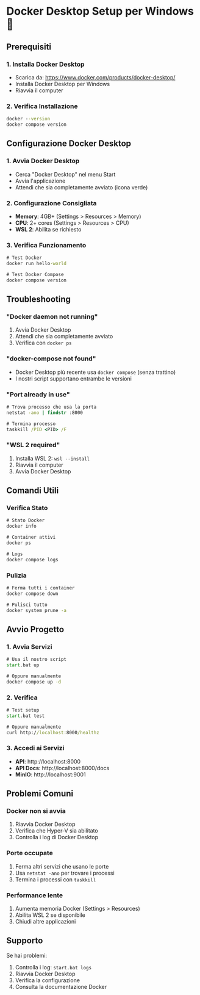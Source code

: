 # Docker Desktop Setup per Windows 🐳

## Prerequisiti

### 1. Installa Docker Desktop
- Scarica da: https://www.docker.com/products/docker-desktop/
- Installa Docker Desktop per Windows
- Riavvia il computer

### 2. Verifica Installazione
```cmd
docker --version
docker compose version
```

## Configurazione Docker Desktop

### 1. Avvia Docker Desktop
- Cerca "Docker Desktop" nel menu Start
- Avvia l'applicazione
- Attendi che sia completamente avviato (icona verde)

### 2. Configurazione Consigliata
- **Memory**: 4GB+ (Settings > Resources > Memory)
- **CPU**: 2+ cores (Settings > Resources > CPU)
- **WSL 2**: Abilita se richiesto

### 3. Verifica Funzionamento
```cmd
# Test Docker
docker run hello-world

# Test Docker Compose
docker compose version
```

## Troubleshooting

### "Docker daemon not running"
1. Avvia Docker Desktop
2. Attendi che sia completamente avviato
3. Verifica con `docker ps`

### "docker-compose not found"
- Docker Desktop più recente usa `docker compose` (senza trattino)
- I nostri script supportano entrambe le versioni

### "Port already in use"
```cmd
# Trova processo che usa la porta
netstat -ano | findstr :8000

# Termina processo
taskkill /PID <PID> /F
```

### "WSL 2 required"
1. Installa WSL 2: `wsl --install`
2. Riavvia il computer
3. Avvia Docker Desktop

## Comandi Utili

### Verifica Stato
```cmd
# Stato Docker
docker info

# Container attivi
docker ps

# Logs
docker compose logs
```

### Pulizia
```cmd
# Ferma tutti i container
docker compose down

# Pulisci tutto
docker system prune -a
```

## Avvio Progetto

### 1. Avvia Servizi
```cmd
# Usa il nostro script
start.bat up

# Oppure manualmente
docker compose up -d
```

### 2. Verifica
```cmd
# Test setup
start.bat test

# Oppure manualmente
curl http://localhost:8000/healthz
```

### 3. Accedi ai Servizi
- **API**: http://localhost:8000
- **API Docs**: http://localhost:8000/docs
- **MinIO**: http://localhost:9001

## Problemi Comuni

### Docker non si avvia
1. Riavvia Docker Desktop
2. Verifica che Hyper-V sia abilitato
3. Controlla i log di Docker Desktop

### Porte occupate
1. Ferma altri servizi che usano le porte
2. Usa `netstat -ano` per trovare i processi
3. Termina i processi con `taskkill`

### Performance lente
1. Aumenta memoria Docker (Settings > Resources)
2. Abilita WSL 2 se disponibile
3. Chiudi altre applicazioni

## Supporto

Se hai problemi:
1. Controlla i log: `start.bat logs`
2. Riavvia Docker Desktop
3. Verifica la configurazione
4. Consulta la documentazione Docker
